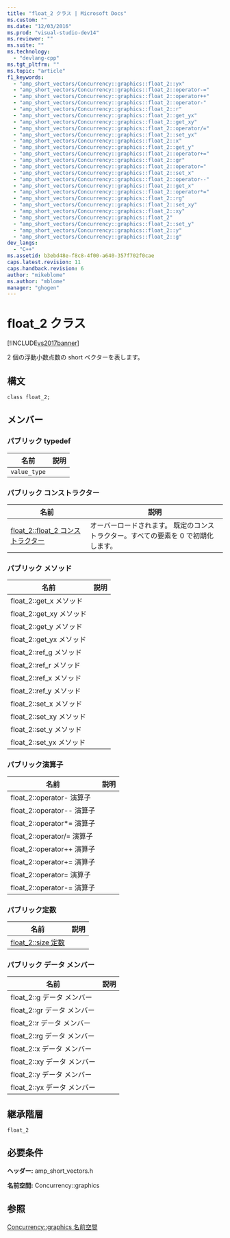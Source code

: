 ```yaml
---
title: "float_2 クラス | Microsoft Docs"
ms.custom: ""
ms.date: "12/03/2016"
ms.prod: "visual-studio-dev14"
ms.reviewer: ""
ms.suite: ""
ms.technology: 
  - "devlang-cpp"
ms.tgt_pltfrm: ""
ms.topic: "article"
f1_keywords: 
  - "amp_short_vectors/Concurrency::graphics::float_2::yx"
  - "amp_short_vectors/Concurrency::graphics::float_2::operator-="
  - "amp_short_vectors/Concurrency::graphics::float_2::operator++"
  - "amp_short_vectors/Concurrency::graphics::float_2::operator-"
  - "amp_short_vectors/Concurrency::graphics::float_2::r"
  - "amp_short_vectors/Concurrency::graphics::float_2::get_yx"
  - "amp_short_vectors/Concurrency::graphics::float_2::get_xy"
  - "amp_short_vectors/Concurrency::graphics::float_2::operator/="
  - "amp_short_vectors/Concurrency::graphics::float_2::set_yx"
  - "amp_short_vectors/Concurrency::graphics::float_2::x"
  - "amp_short_vectors/Concurrency::graphics::float_2::get_y"
  - "amp_short_vectors/Concurrency::graphics::float_2::operator+="
  - "amp_short_vectors/Concurrency::graphics::float_2::gr"
  - "amp_short_vectors/Concurrency::graphics::float_2::operator="
  - "amp_short_vectors/Concurrency::graphics::float_2::set_x"
  - "amp_short_vectors/Concurrency::graphics::float_2::operator--"
  - "amp_short_vectors/Concurrency::graphics::float_2::get_x"
  - "amp_short_vectors/Concurrency::graphics::float_2::operator*="
  - "amp_short_vectors/Concurrency::graphics::float_2::rg"
  - "amp_short_vectors/Concurrency::graphics::float_2::set_xy"
  - "amp_short_vectors/Concurrency::graphics::float_2::xy"
  - "amp_short_vectors/Concurrency::graphics::float_2"
  - "amp_short_vectors/Concurrency::graphics::float_2::set_y"
  - "amp_short_vectors/Concurrency::graphics::float_2::y"
  - "amp_short_vectors/Concurrency::graphics::float_2::g"
dev_langs: 
  - "C++"
ms.assetid: b3ebd48e-f8c8-4f00-a640-357f702f0cae
caps.latest.revision: 11
caps.handback.revision: 6
author: "mikeblome"
ms.author: "mblome"
manager: "ghogen"
---
```

# float_2 クラス
[!INCLUDE[vs2017banner](../../../assembler/inline/includes/vs2017banner.md)]

2 個の浮動小数点数の short ベクターを表します。  
  
## 構文  
  
```  
class float_2;  
```  
  
## メンバー  
  
### パブリック typedef  
  
|名前|説明|  
|--------|--------|  
|`value_type`||  
  
### パブリック コンストラクター  
  
|名前|説明|  
|--------|--------|  
|[float\_2::float\_2 コンストラクター](../Topic/float_2::float_2%20Constructor.md)|オーバーロードされます。  既定のコンストラクター。すべての要素を 0 で初期化します。|  
  
### パブリック メソッド  
  
|名前|説明|  
|--------|--------|  
|float\_2::get\_x メソッド||  
|float\_2::get\_xy メソッド||  
|float\_2::get\_y メソッド||  
|float\_2::get\_yx メソッド||  
|float\_2::ref\_g メソッド||  
|float\_2::ref\_r メソッド||  
|float\_2::ref\_x メソッド||  
|float\_2::ref\_y メソッド||  
|float\_2::set\_x メソッド||  
|float\_2::set\_xy メソッド||  
|float\_2::set\_y メソッド||  
|float\_2::set\_yx メソッド||  
  
### パブリック演算子  
  
|名前|説明|  
|--------|--------|  
|float\_2::operator\- 演算子||  
|float\_2::operator\-\- 演算子||  
|float\_2::operator\*\= 演算子||  
|float\_2::operator\/\= 演算子||  
|float\_2::operator\+\+ 演算子||  
|float\_2::operator\+\= 演算子||  
|float\_2::operator\= 演算子||  
|float\_2::operator\-\= 演算子||  
  
### パブリック定数  
  
|名前|説明|  
|--------|--------|  
|[float\_2::size 定数](../Topic/float_2::size%20Constant.md)||  
  
### パブリック データ メンバー  
  
|名前|説明|  
|--------|--------|  
|float\_2::g データ メンバー||  
|float\_2::gr データ メンバー||  
|float\_2::r データ メンバー||  
|float\_2::rg データ メンバー||  
|float\_2::x データ メンバー||  
|float\_2::xy データ メンバー||  
|float\_2::y データ メンバー||  
|float\_2::yx データ メンバー||  
  
## 継承階層  
 `float_2`  
  
## 必要条件  
 **ヘッダー:** amp\_short\_vectors.h  
  
 **名前空間:** Concurrency::graphics  
  
## 参照  
 [Concurrency::graphics 名前空間](../../../parallel/amp/reference/concurrency-graphics-namespace.md)
